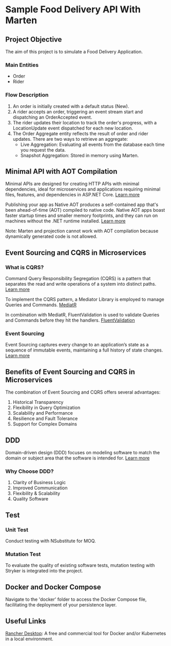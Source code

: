 # Sample Food Delivery API With Marten

## Project Objective
The aim of this project is to simulate a Food Delivery Application.

### Main Entities
- Order
- Rider

### Flow Description
1. An order is initially created with a default status (New).
2. A rider accepts an order, triggering an event stream start and dispatching an OrderAccepted event.
3. The rider updates their location to track the order's progress, with a LocationUpdate event dispatched for each new location.
4. The Order Aggregate entity reflects the result of order and rider updates. There are two ways to retrieve an aggregate:
   - Live Aggregation: Evaluating all events from the database each time you request the data.
   - Snapshot Aggregation: Stored in memory using Marten.

## Minimal API with AOT Compilation
Minimal APIs are designed for creating HTTP APIs with minimal dependencies, ideal for microservices and applications requiring minimal files, features, and dependencies in ASP.NET Core. [Learn more](https://learn.microsoft.com/en-us/aspnet/core/fundamentals/minimal-apis?view=aspnetcore-8.0)

Publishing your app as Native AOT produces a self-contained app that's been ahead-of-time (AOT) compiled to native code. Native AOT apps boast faster startup times and smaller memory footprints, and they can run on machines without the .NET runtime installed. [Learn more](https://learn.microsoft.com/en-us/dotnet/core/deploying/native-aot/?tabs=net7%2Cwindows)

Note: Marten and projection cannot work with AOT compilation because dynamically generated code is not allowed.

## Event Sourcing and CQRS in Microservices

### What is CQRS?
Command Query Responsibility Segregation (CQRS) is a pattern that separates the read and write operations of a system into distinct paths. [Learn more](https://learn.microsoft.com/en-us/azure/architecture/patterns/cqrs)

To implement the CQRS pattern, a Mediator Library is employed to manage Queries and Commands. [MediatR](https://github.com/jbogard/MediatR)

In combination with MediatR, FluentValidation is used to validate Queries and Commands before they hit the handlers. [FluentValidation](https://github.com/FluentValidation/FluentValidation)

### Event Sourcing
Event Sourcing captures every change to an application’s state as a sequence of immutable events, maintaining a full history of state changes. [Learn more](https://martendb.io)

## Benefits of Event Sourcing and CQRS in Microservices
The combination of Event Sourcing and CQRS offers several advantages:
1. Historical Transparency
2. Flexibility in Query Optimization
3. Scalability and Performance
4. Resilience and Fault Tolerance
5. Support for Complex Domains

## DDD
Domain-driven design (DDD) focuses on modeling software to match the domain or subject area that the software is intended for. [Learn more](https://refactoring.guru/design-patterns/mediator)

### Why Choose DDD?
1. Clarity of Business Logic
2. Improved Communication
3. Flexibility & Scalability
4. Quality Software

## Test
### Unit Test
Conduct testing with NSubstitute for MOQ.

### Mutation Test
To evaluate the quality of existing software tests, mutation testing with Stryker is integrated into the project.

## Docker and Docker Compose
Navigate to the 'docker' folder to access the Docker Compose file, facilitating the deployment of your persistence layer.

## Useful Links
[Rancher Desktop](https://rancherdesktop.io/): A free and commercial tool for Docker and/or Kubernetes in a local environment.
